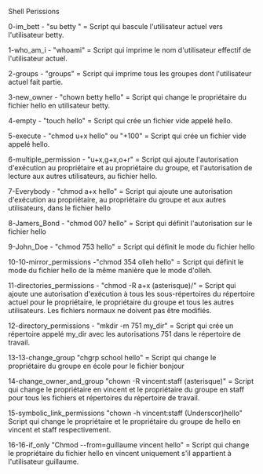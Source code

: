 Shell Perissions

0-im_bett - "su betty "  = Script qui bascule l'utilisateur actuel vers l'utilisateur betty.

1-who_am_i - "whoami" = Script qui imprime le nom d'utilisateur effectif de l'utilisateur actuel.

2-groups - "groups" = Script qui imprime tous les groupes dont l'utilisateur actuel fait partie.

3-new_owner - "chown betty hello" = Script qui change le propriétaire du fichier hello en utilisateur betty.

4-empty - "touch hello" = Script qui crée un fichier vide appelé hello.

5-execute - "chmod u+x hello" ou "+100" = Script qui crée un fichier vide appelé hello.

6-multiple_permission - "u+x,g+x,o+r" = Script qui ajoute l'autorisation d'exécution au propriétaire et au propriétaire du groupe, et l'autorisation de lecture aux autres utilisateurs, au fichier hello. 

7-Everybody - "chmod a+x hello" = Script qui ajoute une autorisation d'exécution au propriétaire, au propriétaire du groupe et aux autres utilisateurs, dans le fichier hello
 
8-Jamers_Bond - "chmod 007 hello" = Script qui définit l'autorisation sur le fichier hello

9-John_Doe - "chmod 753 hello" = Script qui définit le mode du fichier hello

10-10-mirror_permissions -"chmod 354 olleh hello" = Script qui définit le mode du fichier hello de la même manière que le mode d'olleh.

11-directories_permissions - "chmod -R a+x (asterisque)/" = Script qui ajoute une autorisation d'exécution à tous les sous-répertoires du répertoire actuel pour le propriétaire, le propriétaire du groupe et tous les autres utilisateurs. Les fichiers normaux ne doivent pas être modifiés.

12-directory_permissions - "mkdir -m 751 my_dir" =  Script qui crée un répertoire appelé my_dir avec les autorisations 751 dans le répertoire de travail.

13-13-change_group "chgrp school hello"  = Script qui change le propriétaire du groupe en école pour le fichier bonjour

14-change_owner_and_group "chown -R vincent:staff (asterisque)" = Script qui change le propriétaire en vincent et le propriétaire du groupe en staff pour tous les fichiers et répertoires du répertoire de travail. 

15-symbolic_link_permissions "chown -h vincent:staff (Underscor)hello" Script qui change le propriétaire et le propriétaire du groupe de hello en vincent et staff respectivement.

16-16-if_only "Chmod --from=guillaume vincent hello" = Script qui change le propriétaire du fichier hello en vincent uniquement s'il appartient à l'utilisateur guillaume.
